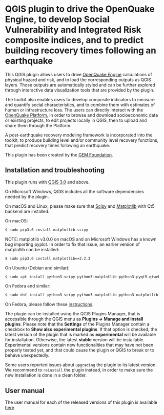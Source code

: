 # QGIS plugin to drive the OpenQuake Engine, to develop Social Vulnerability and Integrated Risk composite indices, and to predict building recovery times following an earthquake

This QGIS plugin allows users to drive [OpenQuake Engine](https://github.com/gem/oq-engine/)
calculations of physical hazard and risk, and to load the corresponding outputs
as QGIS layers. Those outputs are automatically styled and can be further explored
through interactive data visualization tools that are provided by the plugin.

The toolkit also enables users to develop composite indicators to
measure and quantify social characteristics, and to combine them with estimates of
human or infrastructure loss. The users can directly interact with the
[OpenQuake Platform](https://platform.openquake.org/), in order to
browse and download socioeconomic data or existing projects, to edit
projects locally in QGIS, then to upload and share them through the Platform.

A post-earthquake recovery modeling framework is incorporated into the toolkit,
to produce building level and/or community level recovery functions, that
predict recovery times following an earthquake.

This plugin has been created by the [GEM Foundation](http://www.globalquakemodel.org/gem/).


## Installation and troubleshooting

This plugin runs with [QGIS 3.0](http://qgis.org/en/site/forusers/alldownloads.html)
and above.

On Microsoft Windows, QGIS includes all the software dependencies needed by the plugin.

On macOS and Linux, please make sure that [Scipy](https://www.scipy.org/install.html) and
[Matplotlib](https://matplotlib.org/users/installing.html) with Qt5 backend are installed.

On macOS:

```bash
$ sudo pip3.6 install matplotlib scipy
```

NOTE: matplotlib v3.0.0 on macOS and on Microsoft Windows has a known bug importing pyplot.
In order to fix that issue, an earlier version of matplotlib can be installed:
```bash
$ sudo pip3.6 install matplotlib==2.2.3
```

On Ubuntu (Debian and similar):

```bash
$ sudo apt install python3-scipy python3-matplotlib python3-pyqt5.qtwebkit
```

On Fedora and similar:

```bash
$ sudo dnf install python3-scipy python3-matplotlib python3-matplotlib-qt5
```

On Fedora, please follow these [instructions](https://copr.fedorainfracloud.org/coprs/dani/qgis/).

The plugin can be installed using the QGIS Plugins Manager, that is accessible through the
QGIS menu as **Plugins -> Manage and install plugins**. Please note that the **Settings** of
the Plugins Manager contain a checkbox to **Show also experimental plugins**. If that option
is checked, the latest version of the plugin that is marked as **experimental**
will be available for installation. Otherwise, the latest **stable** version
will be installable. Experimental versions contain new functionalities that may
have not been properly tested yet, and that could cause the plugin or QGIS to
break or to behave unexpectedly.

Some users reported issues about `upgrading` the plugin to its latest version.
We recommend to `reinstall` the plugin instead, in order to make sure the new installation is
done in a clean folder.

## User manual

The user manual for each of the released versions of this plugin is available
[here](http://docs.openquake.org/oq-irmt-qgis/).
